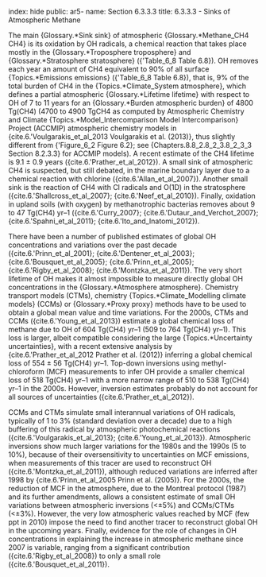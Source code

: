 index: hide
public: ar5-
name: Section 6.3.3.3
title: 6.3.3.3 - Sinks of Atmospheric Methane

The main {Glossary.*Sink sink} of atmospheric {Glossary.*Methane_CH4 CH4} is its oxidation by OH radicals, a chemical reaction that takes place mostly in the {Glossary.*Troposphere troposphere} and {Glossary.*Stratosphere stratosphere} ({'Table_6_8 Table 6.8}). OH removes each year an amount of CH4 equivalent to 90% of all surface {Topics.*Emissions emissions} ({'Table_6_8 Table 6.8}), that is, 9% of the total burden of CH4 in the {Topics.*Climate_System atmosphere}, which defines a partial atmospheric {Glossary.*Lifetime lifetime} with respect to OH of 7 to 11 years for an {Glossary.*Burden atmospheric burden} of 4800 Tg(CH4) (4700 to 4900 TgCH4 as computed by Atmospheric Chemistry and Climate {Topics.*Model_Intercomparison Model Intercomparison} Project (ACCMIP) atmospheric chemistry models in {cite.6.'Voulgarakis_et_al_2013 Voulgarakis et al. (2013)}, thus slightly different from {'Figure_6_2 Figure 6.2}; see {Chapters.8.8_2.8_2_3.8_2_3_3 Section 8.2.3.3} for ACCMIP models). A recent estimate of the CH4 lifetime is 9.1 ± 0.9 years ({cite.6.'Prather_et_al_2012}). A small sink of atmospheric CH4 is suspected, but still debated, in the marine boundary layer due to a chemical reaction with chlorine ({cite.6.'Allan_et_al_2007}). Another small sink is the reaction of CH4 with Cl radicals and O(1D) in the stratosphere ({cite.6.'Shallcross_et_al_2007}; {cite.6.'Neef_et_al_2010}). Finally, oxidation in upland soils (with oxygen) by methanotrophic bacterias removes about 9 to 47 Tg(CH4) yr–1 ({cite.6.'Curry_2007}; {cite.6.'Dutaur_and_Verchot_2007}; {cite.6.'Spahni_et_al_2011}; {cite.6.'Ito_and_Inatomi_2012}).

There have been a number of published estimates of global OH concentrations and variations over the past decade ({cite.6.'Prinn_et_al_2001}; {cite.6.'Dentener_et_al_2003}; {cite.6.'Bousquet_et_al_2005}; {cite.6.'Prinn_et_al_2005}; {cite.6.'Rigby_et_al_2008}; {cite.6.'Montzka_et_al_2011}). The very short lifetime of OH makes it almost impossible to measure directly global OH concentrations in the {Glossary.*Atmosphere atmosphere}. Chemistry transport models (CTMs), chemistry {Topics.*Climate_Modelling climate models} (CCMs) or {Glossary.*Proxy proxy} methods have to be used to obtain a global mean value and time variations. For the 2000s, CTMs and CCMs ({cite.6.'Young_et_al_2013}) estimate a global chemical loss of methane due to OH of 604 Tg(CH4) yr–1 (509 to 764 Tg(CH4) yr–1). This loss is larger, albeit compatible considering the large {Topics.*Uncertainty uncertainties}, with a recent extensive analysis by {cite.6.'Prather_et_al_2012 Prather et al. (2012)} inferring a global chemical loss of 554 ± 56 Tg(CH4) yr–1. Top-down inversions using methyl-chloroform (MCF) measurements to infer OH provide a smaller chemical loss of 518 Tg(CH4) yr–1 with a more narrow range of 510 to 538 Tg(CH4) yr–1 in the 2000s. However, inversion estimates probably do not account for all sources of uncertainties ({cite.6.'Prather_et_al_2012}).

CCMs and CTMs simulate small interannual variations of OH radicals, typically of 1 to 3% (standard deviation over a decade) due to a high buffering of this radical by atmospheric photochemical reactions ({cite.6.'Voulgarakis_et_al_2013}; {cite.6.'Young_et_al_2013}). Atmospheric inversions show much larger variations for the 1980s and the 1990s (5 to 10%), because of their oversensitivity to uncertainties on MCF emissions, when measurements of this tracer are used to reconstruct OH ({cite.6.'Montzka_et_al_2011}), although reduced variations are inferred after 1998 by {cite.6.'Prinn_et_al_2005 Prinn et al. (2005)}. For the 2000s, the reduction of MCF in the atmosphere, due to the Montreal protocol (1987) and its further amendments, allows a consistent estimate of small OH variations between atmospheric inversions (<±5%) and CCMs/CTMs (<±3%). However, the very low atmospheric values reached by MCF (few ppt in 2010) impose the need to find another tracer to reconstruct global OH in the upcoming years. Finally, evidence for the role of changes in OH concentrations in explaining the increase in atmospheric methane since 2007 is variable, ranging from a significant contribution ({cite.6.'Rigby_et_al_2008}) to only a small role ({cite.6.'Bousquet_et_al_2011}).
